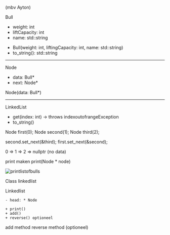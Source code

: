 (mbv Ayton)

Bull

- weight: int
- liftCapacity: int
- name: std::string

+ Bull(weight: int, liftingCapacity: int, name: std::string)
+ to_string(): std::string

------------------------------------------------------------

Node

- data: Bull*
- next: Node*

Node(data: Bull*)

------------------------------------------------------------

LinkedList 

+ get(index: int) -> throws indexoutofrangeException
+ to_string()




Node first(0);
Node second(1);
Node third(2);

second.set_next(&third);
first.set_next(&second);

0 => 1 => 2 => nullptr (no data)


print maken print(Node * node)

![printlistofbulls](img/uitprinten.png)

Class linkedlist

Linkedlist

    - head: * Node
    
    + print()
    + add()
    + reverse() optioneel

add method
reverse method (optioneel)